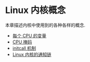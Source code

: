 # Linux 内核概念

本章描述内核中使用到的各种各样的概念. 

* [每个 CPU 的变量](linux-cpu-1.md)
* [CPU 掩码](linux-cpu-2.md)
* [initcall 机制](linux-cpu-3.md)
* [Linux 内核的通知链](linux-cpu-4.md)
